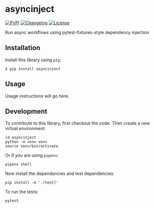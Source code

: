 # asyncinject

[![PyPI](https://img.shields.io/pypi/v/asyncinject.svg)](https://pypi.org/project/asyncinject/)
[![Changelog](https://img.shields.io/github/v/release/simonw/asyncinject?include_prereleases&label=changelog)](https://github.com/simonw/asyncinject/releases)
[![License](https://img.shields.io/badge/license-Apache%202.0-blue.svg)](https://github.com/simonw/asyncinject/blob/main/LICENSE)

Run async workflows using pytest-fixtures-style dependency injection

## Installation

Install this library using `pip`:

    $ pip install asyncinject

## Usage

Usage instructions will go here.

## Development

To contribute to this library, first checkout the code. Then create a new virtual environment:

    cd asyncinject
    python -m venv venv
    source venv/bin/activate

Or if you are using `pipenv`:

    pipenv shell

Now install the dependencies and test dependencies:

    pip install -e '.[test]'

To run the tests:

    pytest
